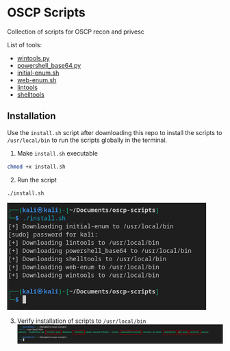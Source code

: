 # OSCP Scripts
Collection of scripts for OSCP recon and privesc

List of tools:

- [wintools.py](wintools/README.md)
- [powershell_base64.py](powershell-rev/README.md)
- [initial-enum.sh](initial-enum/README.md)
- [web-enum.sh](web-enum/README.md)
- [lintools](lintools/READHME.md)
- [shelltools](shelltools/README.md)

## Installation
Use the `install.sh` script after downloading this repo to install the scripts to `/usr/local/bin` to run the scripts globally in the terminal.

1. Make `install.sh` executable
```bash
chmod +x install.sh
```
2. Run the script
```bash
./install.sh
```
![Alt text](image-1.png)

3. Verify installation of scripts to `/usr/local/bin`
![Alt text](image.png)